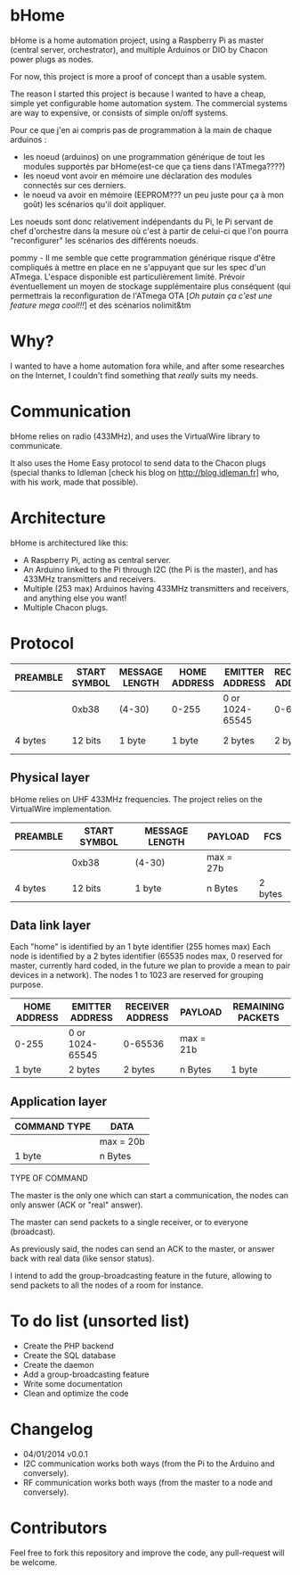 bHome
=====
bHome is a home automation project, using a Raspberry Pi as master (central server, orchestrator), and multiple Arduinos or DIO by Chacon power plugs as nodes.

For now, this project is more a proof of concept than a usable system.

The reason I started this project is because I wanted to have a cheap, simple yet configurable home automation system.
The commercial systems are way to expensive, or consists of simple on/off systems.


Pour ce que j'en ai compris pas de programmation à la main de chaque arduinos :
  - les noeud (arduinos) on une programmation générique de tout les modules supportés par bHome(est-ce que ça tiens dans l'ATmega????)
  - les noeud vont avoir en mémoire une déclaration des modules connectés sur ces derniers.
  - le noeud va avoir en mémoire (EEPROM??? un peu juste pour ça à mon goût) les scénarios qu'il doit appliquer.
 
Les noeuds sont donc relativement indépendants du Pi, le Pi servant de chef d'orchestre dans la mesure où c'est à partir de celui-ci que l'on pourra "reconfigurer" les scénarios des différents noeuds.

pommy - Il me semble que cette programmation générique risque d'être compliqués à mettre en place en ne s'appuyant que sur les spec d'un ATmega. L'espace disponible est particulièrement limité. Prévoir éventuellement un moyen de stockage supplémentaire plus conséquent (qui permettrais la reconfiguration de l'ATmega OTA [_Oh putain ça c'est une feature mega cool!!!_] et des scénarios nolimit&tm


Why?
======
I wanted to have a home automation fora while, and after some researches on the Internet, I couldn't find something that _really_ suits my needs.

Communication
=====
bHome relies on radio (433MHz), and uses the VirtualWire library to communicate.

It also uses the Home Easy protocol to send data to the Chacon plugs (special thanks to Idleman [check his blog on http://blog.idleman.fr] who, with his work, made that possible).


Architecture
=====
bHome is architectured like this:
 * A Raspberry Pi, acting as central server.
 * An Arduino linked to the Pi through I2C (the Pi is the master), and has 433MHz transmitters and receivers.
 * Multiple (253 max) Arduinos having 433MHz transmitters and receivers, and anything else you want!
 * Multiple Chacon plugs.

Protocol
=====

| PREAMBLE | START SYMBOL | MESSAGE LENGTH | HOME ADDRESS | EMITTER ADDRESS | RECEIVER ADDRESS | COMMAND TYPE | DATA       | REMAINING PACKETS | FCS       |
|----------|--------------|----------------|--------------|-----------------|------------------|--------------|------------|-------------------|-----------|
|          | 0xb38        | (4-30)         |   0-255      | 0 or 1024-65545 |   0-65536        |              | max = 20b  |                   |           |
| 4 bytes  | 12 bits      | 1 byte         |   1 byte     | 2 bytes         |   2 bytes        | 1 byte       | n Bytes    | 1 byte            | 2 bytes   |




Physical layer
------
bHome relies on UHF 433MHz frequencies. The project relies on the VirtualWire implementation.

| PREAMBLE | START SYMBOL | MESSAGE LENGTH |  PAYLOAD  | FCS       |
|----------|--------------|----------------|-----------|-----------|
|          | 0xb38        | (4-30)         | max = 27b |           |
| 4 bytes  | 12 bits      | 1 byte         | n Bytes   | 2 bytes   |


Data link layer
------

Each "home" is identified by an 1 byte identifier (255 homes max)
Each node is identified by a 2 bytes identifier (65535 nodes max, 0 reserved for master, currently hard coded, in the future we plan to provide a mean to pair devices in a network).
The nodes 1 to 1023 are reserved for grouping purpose.

| HOME ADDRESS | EMITTER ADDRESS | RECEIVER ADDRESS |  PAYLOAD  | REMAINING PACKETS | 
|--------------|-----------------|------------------|-----------|-------------------|
|   0-255      | 0 or 1024-65545 |   0-65536        | max = 21b |                   |
|   1 byte     | 2 bytes         |   2 bytes        | n Bytes   | 1 byte            |
 
Application layer
-------

| COMMAND TYPE | DATA       |
|--------------|------------|
|              | max = 20b  |
| 1 byte       | n Bytes    |

TYPE OF COMMAND

The master is the only one which can start a communication, the nodes can only answer (ACK or "real" answer).

The master can send packets to a single receiver, or to everyone (broadcast).

As previously said, the nodes can send an ACK to the master, or answer back with real data (like sensor status).

I intend to add the group-broadcasting feature in the future, allowing to send packets to all the nodes of a room for instance.


To do list (unsorted list)
=====
 * Create the PHP backend
 * Create the SQL database
 * Create the daemon
 * Add a group-broadcasting feature
 * Write some documentation
 * Clean and optimize the code


Changelog
=====
 * 04/01/2014 v0.0.1
  * I2C communication works both ways (from the Pi to the Arduino and conversely).
  * RF communication works both ways (from the master to a node and conversely).


Contributors
=====
Feel free to fork this repository and improve the code, any pull-request will be welcome.
